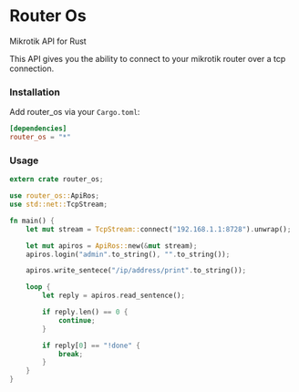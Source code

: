 Router Os
================
Mikrotik API for Rust

This API gives you the ability to connect to your mikrotik router over a tcp connection.

### Installation

Add router_os via your `Cargo.toml`:
```toml
[dependencies]
router_os = "*"
```

### Usage
```rs
extern crate router_os;

use router_os::ApiRos;
use std::net::TcpStream;

fn main() {
    let mut stream = TcpStream::connect("192.168.1.1:8728").unwrap();

	let mut apiros = ApiRos::new(&mut stream);
	apiros.login("admin".to_string(), "".to_string());

    apiros.write_sentece("/ip/address/print".to_string());

    loop {
        let reply = apiros.read_sentence();

        if reply.len() == 0 {
            continue;
        }

        if reply[0] == "!done" {
            break;
        }
    }
}
```
